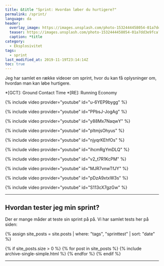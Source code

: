 ```yaml
---
title: &title "Sprint: Hvordan løber du hurtigere?"
permalink: /sprint/
language: da
header:
  overlay_image: https://images.unsplash.com/photo-1532444458054-01a7dd3e9fca?ixlib=rb-1.2.1&ixid=eyJhcHBfaWQiOjEyMDd9&auto=format&fit=crop&w=2100&q=60
  teaser: https://images.unsplash.com/photo-1532444458054-01a7dd3e9fca?ixlib=rb-1.2.1&ixid=eyJhcHBfaWQiOjEyMDd9&auto=format&fit=crop&w=400&q=60
  caption: *title
category:
  - Eksplosivitet
tags:
  - sprint
last_modified_at: 2019-11-19T23:14:14Z
toc: true
---
```


Jeg har samlet en række videoer om sprint, hvor du kan få oplysninger om, hvordan man kan løbe hurtigere.

*[GCT]: Ground Contact Time
*[RE]: Running Economy

{% include video provider="youtube" id="u-6YEP9bygg" %}

{% include video provider="youtube" id="PPbsJ-JogAg" %}

{% include video provider="youtube" id="y88Mx7NaqwY" %}

{% include video provider="youtube" id="pltmjsOhyus" %}

{% include video provider="youtube" id="njyqrKEhfOs" %}

{% include video provider="youtube" id="ihcmRgYmDLQ" %}

{% include video provider="youtube" id="v2_t7R1KcPM" %}

{% include video provider="youtube" id="MJR7vnwTfJY" %}

{% include video provider="youtube" id="pDzA9xtxW3s" %}

{% include video provider="youtube" id="S113cX7gzGw" %}

***

## Hvordan tester jeg min sprint?

Der er mange måder at teste sin sprint på på. Vi har samlet tests her på siden:

{% assign site_posts = site.posts | where: "tags", "sprinttest" | sort: "date" %}

{% if site_posts.size > 0 %}
  {% for post in site_posts %}
    {% include archive-single-simple.html %}
  {% endfor %}
{% endif %}

***
